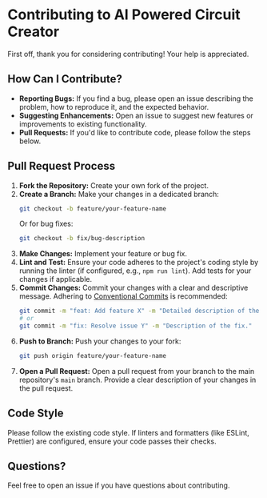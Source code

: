 # Contributing to AI Powered Circuit Creator

First off, thank you for considering contributing! Your help is appreciated.

## How Can I Contribute?

*   **Reporting Bugs:** If you find a bug, please open an issue describing the problem, how to reproduce it, and the expected behavior.
*   **Suggesting Enhancements:** Open an issue to suggest new features or improvements to existing functionality.
*   **Pull Requests:** If you'd like to contribute code, please follow the steps below.

## Pull Request Process

1.  **Fork the Repository:** Create your own fork of the project.
2.  **Create a Branch:** Make your changes in a dedicated branch:
    ```bash
    git checkout -b feature/your-feature-name
    ```
    Or for bug fixes:
    ```bash
    git checkout -b fix/bug-description
    ```
3.  **Make Changes:** Implement your feature or bug fix.
4.  **Lint and Test:** Ensure your code adheres to the project's coding style by running the linter (if configured, e.g., `npm run lint`). Add tests for your changes if applicable.
5.  **Commit Changes:** Commit your changes with a clear and descriptive message. Adhering to [Conventional Commits](https://www.conventionalcommits.org/) is recommended:
    ```bash
    git commit -m "feat: Add feature X" -m "Detailed description of the feature."
    # or
    git commit -m "fix: Resolve issue Y" -m "Description of the fix."
    ```
6.  **Push to Branch:** Push your changes to your fork:
    ```bash
    git push origin feature/your-feature-name
    ```
7.  **Open a Pull Request:** Open a pull request from your branch to the main repository's `main` branch. Provide a clear description of your changes in the pull request.

## Code Style

Please follow the existing code style. If linters and formatters (like ESLint, Prettier) are configured, ensure your code passes their checks.

## Questions?

Feel free to open an issue if you have questions about contributing.
